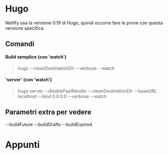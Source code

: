 # Hugo

Netlify usa la versione 0.19 di Hugo, quindi occorre fare le prove con questa versione specifica.


## Comandi

#### Build semplice (con 'watch')
> hugo --cleanDestinationDir --verbose --watch

#### 'server' (con 'watch')
> hugo server --disableFastRender --cleanDestinationDir --baseURL localhost --bind 0.0.0.0 --verbose --watch


## Parametri extra per vedere 
--buildFuture --buildDrafts --buildExpired


# Appunti

